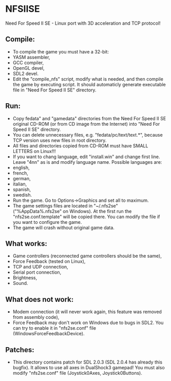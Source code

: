 NFSIISE
=======

Need For Speed II SE - Linux port with 3D acceleration and TCP protocol!

## Compile:

* To compile the game you must have a 32-bit:
 * YASM assembler,
 * GCC compiler,
 * OpenGL devel,
 * SDL2 devel.
* Edit the "compile_nfs" script, modify what is needed, and then compile the game by executing script. It should automaticly generate executable file in "Need For Speed II SE" directory.

## Run:

* Copy fedata" and "gamedata" directories from the Need For Speed II SE original CD-ROM (or from CD image from the Internet) into "Need For Speed II SE" directory.
* You can delete unnecessary files, e.g. "fedata/pc/text/text.*", because TCP version uses new files in root directory.
* All files and directories copied from CD-ROM must have SMALL LETTERS on Linux!!!
* If you want to chang language, edit "install.win" and change first line. Leave "4nn" as is and modify language name. Possible languages are:
 * english,
 * french,
 * german,
 * italian,
 * spanish,
 * swedish.
* Run the game. Go to Options->Graphics and set all to maximum.
* The game settings files are located in "~/.nfs2se" ("%AppData%\.nfs2se" on Windows). At the first run the "nfs2se.conf.template" will be copied there. You can modify the file if you want to configure the game.
* The game will crash without original game data.

## What works:

* Game controllers (reconnected game controllers should be the same),
* Force Feedback (tested on Linux),
* TCP and UDP connection,
* Serial port connection,
* Brightness,
* Sound.

## What does not work:

* Modem connection (it will never work again, this feature was removed from assembly code),
* Force Feedback may don't work on Windows due to bugs in SDL2. You can try to enable it in "nfs2se.conf" file (WindowsForceFeedbackDevice).

## Patches:

* This directory contains patch for SDL 2.0.3 (SDL 2.0.4 has already this bugfix). It allows to use all axes in DualShock3 gamepad! You must also modify "nfs2se.conf" file (Joystick0Axes, Joystick0Buttons).

